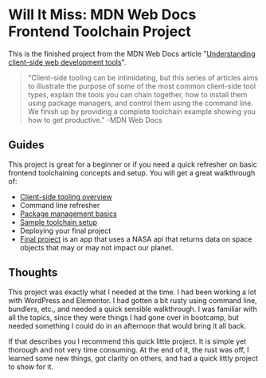 # Will It Miss: MDN Web Docs Frontend Toolchain Project
This is the finished project from the MDN Web Docs article "[Understanding client-side web development tools](https://developer.mozilla.org/en-US/docs/Learn/Tools_and_testing/Understanding_client-side_tools)".
>"Client-side tooling can be intimidating, but this series of articles aims to illustrate the purpose of some of the most common client-side tool types, explain the tools you can chain together,
how to install them using package managers, and control them using the command line. We finish up by providing a complete toolchain example showing you how to get productive."
 >-MDN Web Docs
## Guides
This project is great for a beginner or if you need a quick refresher on basic frontend toolchaining concepts and setup. 
You will get a great walkthrough of:
* [Client-side tooling overview](https://developer.mozilla.org/en-US/docs/Learn/Tools_and_testing/Understanding_client-side_tools/Overview)
* Command line refresher
* [Package management basics](https://developer.mozilla.org/en-US/docs/Learn/Tools_and_testing/Understanding_client-side_tools/Package_management)
* [Sample toolchain setup](https://developer.mozilla.org/en-US/docs/Learn/Tools_and_testing/Understanding_client-side_tools/Introducing_complete_toolchain) 
* Deploying your final project
* [Final project](https://infallible-engelbart-f292f8.netlify.app/) is an app that uses a NASA api that returns data on space objects that may or may not impact our planet.
## Thoughts
This project was exactly what I needed at the time.  I had been working a lot with WordPress and Elementor.  I had gotten a bit rusty using command line, bundlers, etc., and needed a quick sensible walkthrough.
I was familiar with all the topics, since they were things I had gone over in bootcamp, but needed something I could do in an afternoon that would bring it all back.

If that describes you I recommend this quick little project.  It is simple yet thorough and not very time consuming.
At the end of it, the rust was off, I learned some new things, got clarity on others, and had a quick littly project to show for it.

